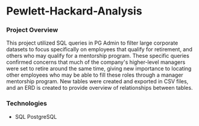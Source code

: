 # Pewlett-Hackard-Analysis
### Project Overview
This project utilized SQL queries in PG Admin to filter large corporate datasets to focus specifically on employees that qualify for retirement, and others who may qualify for a mentorship program. These specific queries confirmed concerns that much of the company's higher-level managers were set to retire around the same time, giving new importance to locating other employees who may be able to fill these roles through a manager mentorship program. New tables were created and exported in CSV files, and an ERD is created to provide overview of relationships between tables.

### Technologies
* SQL PostgreSQL
